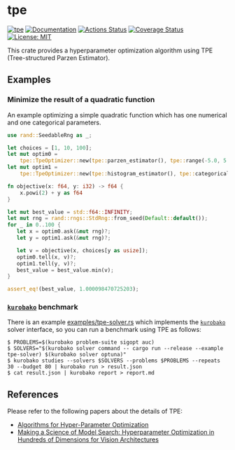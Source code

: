 tpe
===

[![tpe](https://img.shields.io/crates/v/tpe.svg)](https://crates.io/crates/tpe)
[![Documentation](https://docs.rs/tpe/badge.svg)](https://docs.rs/tpe)
[![Actions Status](https://github.com/sile/tpe/workflows/CI/badge.svg)](https://github.com/sile/tpe/actions)
[![Coverage Status](https://coveralls.io/repos/github/sile/tpe/badge.svg?branch=master)](https://coveralls.io/github/sile/tpe?branch=master)
[![License: MIT](https://img.shields.io/badge/license-MIT-blue.svg)](LICENSE)

This crate provides a hyperparameter optimization algorithm using TPE (Tree-structured Parzen Estimator).


Examples
--------

### Minimize the result of a quadratic function

An example optimizing a simple quadratic function which has one numerical and one categorical parameters.
```rust
use rand::SeedableRng as _;

let choices = [1, 10, 100];
let mut optim0 =
    tpe::TpeOptimizer::new(tpe::parzen_estimator(), tpe::range(-5.0, 5.0)?);
let mut optim1 =
    tpe::TpeOptimizer::new(tpe::histogram_estimator(), tpe::categorical_range(choices.len())?);

fn objective(x: f64, y: i32) -> f64 {
    x.powi(2) + y as f64
}

let mut best_value = std::f64::INFINITY;
let mut rng = rand::rngs::StdRng::from_seed(Default::default());
for _ in 0..100 {
   let x = optim0.ask(&mut rng)?;
   let y = optim1.ask(&mut rng)?;

   let v = objective(x, choices[y as usize]);
   optim0.tell(x, v)?;
   optim1.tell(y, v)?;
   best_value = best_value.min(v);
}

assert_eq!(best_value, 1.000098470725203);
```

### [`kurobako`] benchmark

There is an example [examples/tpe-solver.rs](examples/tpe-solver.rs) which implements
the [`kurobako`] solver interface, so you can run a benchmark using TPE as follows:

```console
$ PROBLEMS=$(kurobako problem-suite sigopt auc)
$ SOLVERS="$(kurobako solver command -- cargo run --release --example tpe-solver) $(kurobako solver optuna)"
$ kurobako studies --solvers $SOLVERS --problems $PROBLEMS --repeats 30 --budget 80 | kurobako run > result.json
$ cat result.json | kurobako report > report.md
```

[`kurobako`]: https://github.com/sile


References
----------

Please refer to the following papers about the details of TPE:

- [Algorithms for Hyper-Parameter Optimization](https://papers.nips.cc/paper/4443-algorithms-for-hyper-parameter-optimization.pdf)
- [Making a Science of Model Search: Hyperparameter Optimization in Hundreds of Dimensions for Vision Architectures](http://proceedings.mlr.press/v28/bergstra13.pdf)
